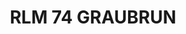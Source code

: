 ---
layout: product
title: "RLM 74 GRAUBRUN"
price: "300" 
desc: "Akrilna boja 17mL"
img_path: "/assets/img/A.MIG-0253.webp"
brand: "AMMO"
available: false
special_offer: false
new: false
soon: false
cat: "020000"
subcat: "020100"
subsubcat: "020101"
sifra: "A.MIG-0253"
popular: false
spec: false
---
